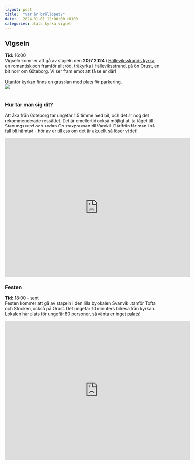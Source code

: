 ```yaml
---
layout: post
title:  "Var är bröllopet?"
date:   2024-01-01 12:00:00 +0100
categories: plats kyrka vigsel
---
```



<!-- Two columns with image on the right -->
## Vigseln
<div class="row">
  <div class="column">
  <b>Tid:</b> 16:00
  <br>
  Vigseln kommer att gå av stapeln den <b>20/7 2024</b> i <a href="https://www.svenskakyrkan.se/orust/halleviksstrands-kyrka">Hälleviksstrands kyrka</a>, en romantisk och framför allt röd, träkyrka i Hälleviksstrand, på ön Orust, en bit norr om Göteborg. Vi ser fram emot att få se er där!
  <br>
  <br>
  Utanför kyrkan finns en grusplan med plats för parkering. 
  </div>
  <div class="column">
  <img src='{{site.baseurl}}/assets/img/kyrka_1.jpg'>
  </div>
</div>
<br>


 
### Hur tar man sig dit?
Att åka från Göteborg tar ungefär 1.5 timme med bil, och det är nog det rekommenderade ressättet. Det är emellertid också möjligt att ta tåget till Stenungssund och sedan Orustexpressen till Varekil. Därifrån får man i så fall bli hämtad - hör av er till oss om det är aktuellt så löser vi det!


<iframe src="https://www.google.com/maps/embed?pb=!1m18!1m12!1m3!1d23758.94489387902!2d11.424337691255676!3d58.13860940781277!2m3!1f0!2f0!3f0!3m2!1i1024!2i768!4f13.1!3m3!1m2!1s0x46459c2731bf65af%3A0x53b3bc4adefd4067!2sH%C3%A4lleviksstrands%20kyrka!5e0!3m2!1sen!2sse!4v1704555002498!5m2!1sen!2sse" width="600" height="450" style="border:0;" allowfullscreen="" loading="lazy" referrerpolicy="no-referrer-when-downgrade"></iframe>
<br>

### Festen
<b>Tid:</b> 18:00 - sent
<br>
Festen kommer att gå av stapeln i den lilla bylokalen Svanvik utanför Tofta och Stocken, också på Orust. Det ungefär 10 minuters bilresa från kyrkan. Lokalen har plats för ungefär 80 personer, så vänta er inget palats!

<iframe src="https://www.google.com/maps/embed?pb=!1m18!1m12!1m3!1d20886.443819533408!2d11.41389938404254!3d58.15063859645779!2m3!1f0!2f0!3f0!3m2!1i1024!2i768!4f13.1!3m3!1m2!1s0x46459eb9b93392e5%3A0x51ae526c50d03ec5!2sStockenv%C3%A4gen%2022%2C%20474%2092%20Ell%C3%B6s!5e0!3m2!1sen!2sse!4v1704555751349!5m2!1sen!2sse" width="600" height="450" style="border:0;" allowfullscreen="" loading="lazy" referrerpolicy="no-referrer-when-downgrade"></iframe>


<!-- Add categories -->
<!-- {% for category in page.categories %}
  <span class="category">{{ category }}</span>
{% endfor %} -->